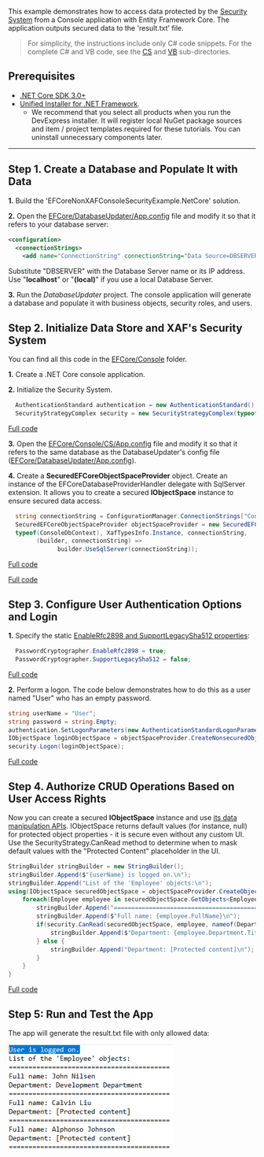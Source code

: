 <!-- default file list -->

This example demonstrates how to access data protected by the [Security System](https://docs.devexpress.com/eXpressAppFramework/113366/concepts/security-system/security-system-overview) from a Console application with Entity Framework Core. The application outputs secured data to the 'result.txt' file.

>For simplicity, the instructions include only C# code snippets. For the complete C# and VB code, see the [CS](CS) and [VB](VB) sub-directories.
 
## Prerequisites
- [.NET Core SDK 3.0+](https://dotnet.microsoft.com/download/dotnet-core)
- [Unified Installer for .NET Framework](https://www.devexpress.com/Products/Try/).
  - We recommend that you select all  products when you run the DevExpress installer. It will register local NuGet package sources and item / project templates required for these tutorials. You can uninstall unnecessary components later.
  
***
  
## Step 1. Create a Database and Populate It with Data

**1.** Build the 'EFCoreNonXAFConsoleSecurityExample.NetCore' solution.

**2.** Open the [EFCore/DatabaseUpdater/App.config](https://github.com/DevExpress-Examples/XAF_how-to-use-the-integrated-mode-of-the-security-system-in-non-xaf-applications-e4908/tree/20.1/EFCore/DatabaseUpdater/App.config) file and modify it so that it refers to your database server:
	
[](#tab/tabid-xml)
	
```xml
<configuration>
  <connectionStrings>
    <add name="ConnectionString" connectionString="Data Source=DBSERVER;Initial Catalog=ConsoleEFCoreTestDB;Integrated Security=True"/>
```

Substitute "DBSERVER" with the Database Server name or its IP address. Use "**localhost**" or "**(local)**" if you use a local Database Server.
    
**3.** Run the *DatabaseUpdater* project. The console application will generate a database and populate it with business objects, security roles, and users.



## Step 2. Initialize Data Store and XAF's Security System 

You can find all this code in the [EFCore/Console](/EFCore/Console) folder.

**1.** Create a .NET Core console application.

**2.** Initialize the Security System.
	
[](#tab/tabid-csharp)
	
```csharp
  AuthenticationStandard authentication = new AuthenticationStandard();
  SecurityStrategyComplex security = new SecurityStrategyComplex(typeof(PermissionPolicyUser), typeof(PermissionPolicyRole), auth);
```	
[Full code](/EFCore/Console/CS/Program.cs#L16)

**3.** Open the [EFCore/Console/CS/App.config](https://github.com/DevExpress-Examples/XAF_how-to-use-the-integrated-mode-of-the-security-system-in-non-xaf-applications-e4908/tree/20.1/EFCore/Console/CS/App.config) file and modify it so that it refers to the same database as the DatabaseUpdater's config file ([EFCore/DatabaseUpdater/App.config](https://github.com/DevExpress-Examples/XAF_how-to-use-the-integrated-mode-of-the-security-system-in-non-xaf-applications-e4908/tree/20.1/EFCore/DatabaseUpdater/App.config)).

**4.** Create a **SecuredEFCoreObjectSpaceProvider** object. Create an instance of the EFCoreDatabaseProviderHandler delegate with SqlServer extension. It allows you to create a secured **IObjectSpace** instance to ensure secured data access.


[](#tab/tabid-csharp)
	
```csharp
  string connectionString = ConfigurationManager.ConnectionStrings["ConnectionString"].ConnectionString;
  SecuredEFCoreObjectSpaceProvider objectSpaceProvider = new SecuredEFCoreObjectSpaceProvider(security, 
  typeof(ConsoleDbContext), XafTypesInfo.Instance, connectionString,
	    (builder, connectionString) =>
              builder.UseSqlServer(connectionString));
```
[Full code](/EFCore/Console/CS/Program.cs#L19)
	
[Full code](/EFCore/Console/CS/Program.cs#L57)
## Step 3. Configure User Authentication Options and Login
**1.** Specify the static [EnableRfc2898 and SupportLegacySha512 properties](https://docs.devexpress.com/eXpressAppFramework/112649/Concepts/Security-System/Passwords-in-the-Security-System):
[](#tab/tabid-csharp)
	
```csharp
  PasswordCryptographer.EnableRfc2898 = true;
  PasswordCryptographer.SupportLegacySha512 = false;
```
[Full code](/EFCore/Console/CS/Program.cs#L26)

**2.** Perform a logon. The code below demonstrates how to do this as a user named "User" who has an empty password.

[](#tab/tabid-csharp)
	
```csharp
string userName = "User";
string password = string.Empty;
authentication.SetLogonParameters(new AuthenticationStandardLogonParameters(userName, password));
IObjectSpace loginObjectSpace = objectSpaceProvider.CreateNonsecuredObjectSpace();
security.Logon(loginObjectSpace);
```
[Full code](/EFCore/Console/CS/Program.cs#L29)
## Step 4. Authorize CRUD Operations Based on User Access Rights
Now you can create a secured **IObjectSpace** instance and use [its data manipulation APIs](https://docs.devexpress.com/eXpressAppFramework/113711/concepts/data-manipulation-and-business-logic/create-read-update-and-delete-data). IObjectSpace returns default values (for instance, null) for protected object properties - it is secure even without any custom UI. Use the SecurityStrategy.CanRead method to determine when to mask default values with the "Protected Content" placeholder in the UI.

[](#tab/tabid-csharp)
	
```csharp
StringBuilder stringBuilder = new StringBuilder();
stringBuilder.Append($"{userName} is logged on.\n");
stringBuilder.Append("List of the 'Employee' objects:\n");
using(IObjectSpace securedObjectSpace = objectSpaceProvider.CreateObjectSpace()) {
    foreach(Employee employee in securedObjectSpace.GetObjects<Employee>()) {
        stringBuilder.Append("=========================================\n");
        stringBuilder.Append($"Full name: {employee.FullName}\n");
        if(security.CanRead(securedObjectSpace, employee, nameof(Department))) {
            stringBuilder.Append($"Department: {employee.Department.Title}\n");
        } else {
            stringBuilder.Append("Department: [Protected content]\n");
        }
    }
}
```
[Full code](/EFCore/Console/CS/Program.cs#L36)

## Step 5: Run and Test the App
The app will generate the result.txt file with only allowed data:

![image](image.png)
